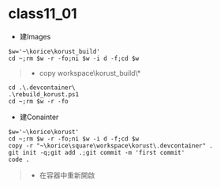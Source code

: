 # class11_01
* 建Images
```
$w='~\korice\korust_build'
cd ~;rm $w -r -fo;ni $w -i d -f;cd $w
```
> * copy workspace\\korust_build\\*
```
cd .\.devcontainer\
.\rebuild_korust.ps1
cd ~;rm $w -r -fo
```
* 建Conainter
```
$w='~\korice\korust'
cd ~;rm $w -r -fo;ni $w -i d -f;cd $w
copy -r "~\korice\square\workspace\korust\.devcontainer" .
git init -q;git add .;git commit -m 'first commit'
code .
```
> * 在容器中重新開啟
